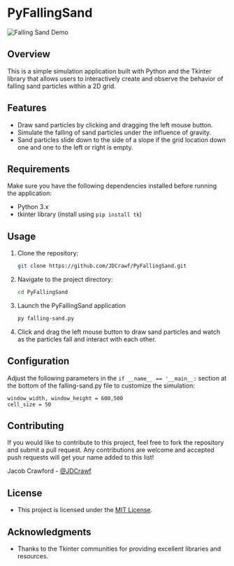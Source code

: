 # PyFallingSand

<!-- TODO: Create an animated gif of the project running -->
![Falling Sand Demo](img)

## Overview

This is a simple simulation application built with Python and the Tkinter library that allows users to interactively create and observe the behavior of falling sand particles within a 2D grid.

## Features

- Draw sand particles by clicking and dragging the left mouse button.
- Simulate the falling of sand particles under the influence of gravity.
- Sand particles slide down to the side of a slope if the grid location down one and one to the left or right is empty.

## Requirements

Make sure you have the following dependencies installed before running the application:
- Python 3.x
- tkinter library (install using `pip install tk`)

## Usage

1. Clone the repository:

	```bash
	git clone https://github.com/JDCrawf/PyFallingSand.git
	```

2. Navigate to the project directory:

	```bash
	cd PyFallingSand
	```

3. Launch the PyFallingSand application

    ```bash
    py falling-sand.py
    ```

4. Click and drag the left mouse button to draw sand particles and watch as the particles fall and interact with each other.

## Configuration

Adjust the following parameters in the `if __name__ == '__main__:` section at the bottom of the falling-sand.py file to customize the simulation:

<!-- TODO: Add more details about the configuration options and more configuration options -->
    window_width, window_height = 600,500
    cell_size = 50
    

## Contributing

If you would like to contribute to this project, feel free to fork the repository and submit a pull request. Any contributions are welcome and accepted push requests will get your name added to this list!

Jacob Crawford - [@JDCrawf](https://github.com/JDCrawf)

## License

- This project is licensed under the [MIT License](LICENSE).

## Acknowledgments

- Thanks to the Tkinter communities for providing excellent libraries and resources.
